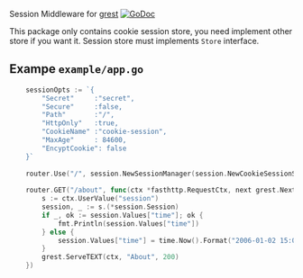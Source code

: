 Session Middleware for [grest](https://github.com/GRest-toolkit/grest)
[![GoDoc](https://godoc.org/github.com/GRest-toolkit/session?status.svg)](https://godoc.org/github.com/GRest-toolkit/session)

This package only contains cookie session store, you need implement other store if you want it.
Session store must implements `Store` interface.

## Exampe `example/app.go`
```go
    sessionOpts := `{
        "Secret"     :"secret",
        "Secure"     :false,
        "Path"       :"/",
        "HttpOnly"   :true,
        "CookieName" :"cookie-session",
        "MaxAge"     : 84600,
        "EncyptCookie": false
    }`
    
    router.Use("/", session.NewSessionManager(session.NewCookieSessionStore(), sessionOpts))
    
    router.GET("/about", func(ctx *fasthttp.RequestCtx, next grest.Next) {
        s := ctx.UserValue("session")
        session, _ := s.(*session.Session)
        if _, ok := session.Values["time"]; ok {
            fmt.Println(session.Values["time"])
        } else {
            session.Values["time"] = time.Now().Format("2006-01-02 15:04:05")
        }
        grest.ServeTEXT(ctx, "About", 200)
    })
```